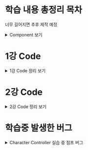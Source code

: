 # 학습 내용 총정리 목차
너무 길어지면 추후 제작 예정

<details mardown="1">
  <summary> Component 보기 </summary>

# RigidBody Component
<details mardown="1">
  <summary> RigidBody Component 보기 </summary>
  
| 컴포넌트 명 | 설명 |
|---|---|
|Mass| 질량을 설정, 중력에는 영향이 없다. Rigidbody 끼리의 충돌시에 사용됨 |
|Drag| 공기저항 값, 작을수록 무거워보이고, 클수록 가볍게 보인다. |
|Angular Drag| 회전시에 받는 공기저항 값|
|Use Gravity| 중력을 받을것인지 체크|
|Is Kenematic| 물리엔진이 아닌 게임 오브젝트 로직에 따라 오브젝트를 움직일 것인가|
|Interpolate| ???|
|Collision Detection| 충돌 처리에 관한 값| 
|Freeze Position/Rotation x,y,z| 물리엔진에서 처리할 값을 무시하도록 할것인지 | 
  
  </details>

# Character Controller Component
<details mardown="1">
  <summary> Character Controller Component 보기 </summary>
  
|컴포넌트 명|설명|
|---|---|
|Slope Limit|캐릭터가 오를 수 있는 최대 경사|
|Step Offset|캐릭터가 계단을 오를수 있는 계단의 높이 간격|
|Skin Width|다른 콜라이더와 부딫혔을 때 겹칠수 있는 정도
|Min Move Distance|캐릭터가 이동할 수 있는 최소 값, 이 값 미만으로는 움직이지 않는다.|
  
  </details>

# NavMeshAgent Component
<details mardown="1">
  <summary> NavMeshAgent Component 보기 </summary>
  
|컴포넌트 명|설명|
|---|---|
|Agent Type|Agent 개체의 특징 설정|
|Base Offset|NavMeshAgent 의 높낮이를 조절|
|Speed|이동할때 속도|
|Angular Speed|방향을 돌릴때의 속도|
|Acceleration| 이동할때의 가속도|
|Stoopping Distance| 제동거리|
|Auto Breaking| 지점에 도착했을때 자동으로 멈추기|
|Radious/Height| 물체를 회피할때 물체에서 떨어진 정도 |
|Quaility| 장애물을 회피할때의 정밀도|
|Priority| Agent간의 회피 우선순위|
|Auto Traverse Off Mesh Link| 분리된 메쉬간 자동으로 링크를 생성하는 옵션
|Auto Repath| 경로가 유효하지 않을때 재탐색 여부|
|Area Mask| 길찾기를 사용할 레이어 결정|
  
</details>
  
</details>

# 1강 Code
<details mardown="1">
  <summary> 1강 Code 정리 보기 </summary>
  
```C#
#region (이름)
#endregion (이름)
```
region 부터 endregion 까지 그룹처리하여 해당 항목을 보이기/숨기기 할수 있다.
<br><br>
~~~C#
Input.GetAxis("Vertical" / "Horizontal")
Input.GetAxisRaw("Vertical" / "Horizontal")
~~~
키보드와 조이스틱 입력값에 대해 -1 부터 1사이의 값 반환, 프레임에 영향을 받지 않는다. <br>
앞,뒤는 Vertical, 왼쪽 오른쪽은 Horizontal
<br><br>
```C#
transform.Variables
```
transform 은 오브젝트에 할당된 Transform 컴포넌트 <br>
위치, 회전, 크기를 담고 있다. <br>
변수(Variables)들에 관해서는 >> https://docs.unity3d.com/kr/530/ScriptReference/Transform.html
<br><br>
```C#
FixedUpdate()
```
Update 와 달리 일정한 간격으로 호출된다. 물리효과가 적용된 오브젝트를 조정할때 사용한다. <br>
Update 는 불규칙적으로 호출 될 수 있으므로 물리엔진 충돌 검사등이 제대로 되지 않을 수 있기 때문
<br><br>
```C#
Time.Deltatime()
Time.FixedDeltaTime()
```
한 프레임이 재생 완료되기까지 걸리는 시간 <br>
FixedDeltaTime 은 0.02초 이다.
<br><br>
```C#
Input.GetButtonDown("Variables")
Input.GetKeyDown(KeyCodes.Variables)
```
GetButtonDown 은 유니티 내에 InputManager를 통해 설정된 입력키를 사용한다. (Edit > Project Setting > Input) <br>
GetKeyDown 은 키보드에 해당하는 버튼을 누를때 값을 반환한다. <br>
GetKeyDown 의 변수들 >> https://docs.unity3d.com/kr/530/ScriptReference/KeyCode.html
<br><br>
```C#
Input.GetKeyDown(KeyCode.Variabels)
Input.GetKey(KeyCode.Variables)
Input.GeyKeyUp(KeyCode.Variables)
```
KeyDown 은 눌렀을때, Key 는 누르고 있을때, KeyUp 은 눌렀다가 뗐을때 값을 반환한다. <br> 
Button 의 경우도 동일하다.
<br><br>
```C#
LayerMask Variables
```
레이어 마스크는 RayCast 를 사용한 계산을 할때 Ray 가 특정 오브젝트에만 충돌 반응 할수 있도록 하여 <br>
연산 효율을 높이기 위해 사용됨
<br><br>
```C#
RaycastHit Variable
```
레이캐스트를 통해 발사된 Ray가 충돌된 오브젝트의 정보를 변수에 담아 가지고 온다.
<br><br>
```C#
Physics.Raycast(시작점, 방향, 충돌 정보 반환, 발사최대거리, 레이어마스크 필터링)  
```
Ray 를 발사하는 시작점과 방향을 지정해서 받은 충돌 정보를 어디로 넘길 것인지에 대한 코드 <br>
발사 최대 거리와 레이어마스크를 통해 특정 레이어에만 충돌하도록 필터링 할 수 있다. <br>
시작점을 캐릭터의 발끝보다 살짝 위로 지정하면 경사진 면을 오를때 발이 묻히거나 할 경우에도 원활한 체크가 가능하다.
<br><br>
```C#
Camera camera;
camera.ScreenPointToRay(Input.MousePosition)
```
카메라로 보이는 지점의 좌표를 클릭했을때 그 좌표 지점을 따옴
<br><br>
```C#
Animator.StringToHash("Variables")
```
StringToHash 를 통해 Animator 에 설정해둔 파라미터에 접근할 수 있다.
<br><br>
<br><br>
  
  </details>

# 2강 Code
<details mardown="1">
  <summary> 2강 Code 정리 보기 </summary>

```C#
LateUpdate()
```
모든 Update 함수가 호출 된 후, 마지막으로 호출 <br>
주로 오브젝트를 따라가도록 설정된 카메라는 LatedUpdate를 사용한다. <br>
카메라가 목표로 하고 있는 Object 가 Update 함수 내에서 움직이기 때문
<br><br>
  
  </details>
  
# 학습중 발생한 버그
<details mardown="1">
  <summary> Character Controller 실습 중 점프 버그 </summary>

 ![GIF](https://user-images.githubusercontent.com/80375744/131792202-925c0b4f-fc08-475f-b45d-67914f36b2d6.gif)
<br>
Chracter Controller 를 통해 캐릭터를 조종 하는중 발생한 문제이다. <br>
캐릭터의 점프가 원활하지 않아 캐릭터가 땅에 있는지 체크하는 변수 isGrounded 의 값을 체크해 보았는데 <br>
분명히 땅을 밟고 있음에도 false 를 출력하다가 아주 가끔 True 가 되면서 점프가 버벅이는 문제점이다. <br>

## 사용 코드
  <details mardown="1">
  <summary> 사용한 코드 보기 </summary>
  
```C#
using System.Collections;
using System.Collections.Generic;
using UnityEngine;

public class ControllerChracter_Bug : MonoBehaviour
{
    #region Variables
    public float speed = 5f;            // 이동속도
    public float jumpHeight = 4f;       // 점프 높이
    public float dashDistance = 5f;     // 대쉬 거리
    public float gravity = -9.81f;      // 중력

    private bool isGrounded;     // 캐릭터가 땅에 서있는지 아닌지 체크 여부

    public Vector3 drags;               // 공기저항
    public LayerMask groundLayerMask;   // 캐릭터와 충돌할 레이어 설정

    private CharacterController characterController;    // 제어권한 획득을 위한 변수 선언
    private Vector3 calcVelocity;       // 캐릭터의 벡터 계산 값을 담아둘 임시 변수

    #endregion Variables
    // Start is called before the first frame update
    void Start()
    {
        characterController = GetComponent<CharacterController>();
        calcVelocity = Vector3.zero;
    }

    // Update is called once per frame
    void Update()
    {
        isGrounded = characterController.isGrounded; // CharacterController 에 있는 isGrounded 변수 사용

        if (isGrounded && calcVelocity.y < 0)   // 땅위에 서있을때
        {
            calcVelocity.y = 0;     // y축 방향의 저항력을 없앰
        }

        // 캐릭터 이동
        Vector3 move = new Vector3(Input.GetAxis("Horizontal"), 0, Input.GetAxis("Vertical"));  // 캐릭터의 이동 방향 받아오기
        characterController.Move(move * Time.deltaTime * speed);    // 게임 실행시 보이는 캐릭터 이동시키기

        if (move != Vector3.zero)   // 캐릭터가 이동중이면
        {
            transform.forward = move;   // 해당 방향을 보도록 함
        }

        // 점프
        if (Input.GetKeyDown(KeyCode.Space) && isGrounded)  // 땅에 있을때 점프를 누르면
        {
            calcVelocity.y += Mathf.Sqrt(jumpHeight * -2f * Physics.gravity.y); // 점프
        }

        // 대쉬
        if (Input.GetKeyDown(KeyCode.LeftShift))    // 대쉬 버튼을 누르면
        { 
            Vector3 dashVelocity = Vector3.Scale(transform.forward,
                                    dashDistance * new Vector3((Mathf.Log(1f / (Time.deltaTime * drags.x + 1)) / -Time.deltaTime),
                                    0,
                                    (Mathf.Log(1f / (Time.deltaTime * drags.z + 1)) / -Time.deltaTime)));   // 대쉬
            calcVelocity += dashVelocity;   // 캐릭터에 적용될 벡터 값 추가
        }

        // 중력 계산
        calcVelocity.y += gravity * Time.deltaTime;

        // 공기저항 계산
        calcVelocity.x /= 1 + drags.x * Time.deltaTime;
        calcVelocity.y /= 1 + drags.y * Time.deltaTime;
        calcVelocity.z /= 1 + drags.z * Time.deltaTime;

        characterController.Move(calcVelocity * Time.deltaTime);    // 중력과 공기저항을 이동시에 더함
    }
}
```
<br>
    </details>
<br>
    
<details mardown="1">
<summary> 문제 해결을 위해 찾아본 정보 </summary>
      
![GIF2](https://user-images.githubusercontent.com/80375744/131794661-63cec765-858c-416b-9c1c-2ea8ce8b8603.gif)
문제 해결을 위해 calcVelocity.y 의 값이 잘못되어 그런게 아닐까 싶어 Debug 를 활용해 수치를 확인해보았더니 <br>
isGrounded 라는 변수는 calcVelocity.y 의 값이 정확히 0 일때만 True 를 반환하지만 <br>
현재 캐릭터의 y좌표값이 미세하게 0 이하로 떨어져있어서 자꾸만 false 를 반환하는 것 같다.
<br><br>
https://tech.lonpeach.com/2019/09/15/UniRx-Example-IsGrounded/ <br>
구글에 검색해보니, isGrounded 자체의 접지 판정 정밀도가 굉장히 별로라고 한다. <br>
그래서 Raycast 와 병행하여 판정한다고 하는데, 나름대로 노력해보았지만 <br>
지금 내 지식 수준으로 Raycast 를 활용하기는 힘들어서 고치지 못했다.
<br><br>
현재 제작하고자 하는 게임의 목표는 탑다운 뷰 형식의 RPG 게임제작이 목표이므로 <br>
탑다운 뷰 형식의 게임들에서는 점프가 없는 경우도 있기 때문에, 현재 중요하게 다뤄야할 문제는 아니라 생각하여 일단 넘기기로 했다.
        
</details>
        
</details>

